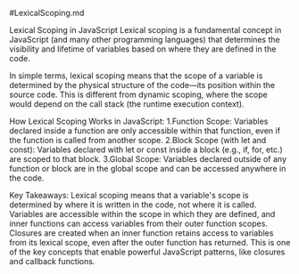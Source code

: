 #LexicalScoping.md

  Lexical Scoping in JavaScript
Lexical scoping is a fundamental concept in JavaScript (and many other programming languages) that determines the visibility and lifetime of variables based on where they are defined in the code.

In simple terms, lexical scoping means that the scope of a variable is determined by the physical structure of the code—its position within the source code. This is different from dynamic scoping, where the scope would depend on the call stack (the runtime execution context).

How Lexical Scoping Works in JavaScript:
   1.Function Scope: Variables declared inside a function are only accessible within that function, even if the function is called from another scope.
   2.Block Scope (with let and const): Variables declared with let or const inside a block (e.g., if, for, etc.) are scoped to that block.
   3.Global Scope: Variables declared outside of any function or block are in the global scope and can be accessed anywhere in the code.

Key Takeaways:
  Lexical scoping means that a variable's scope is determined by where it is written in the code, not where it is called.
  Variables are accessible within the scope in which they are defined, and inner functions can access variables from their outer function scopes.
  Closures are created when an inner function retains access to variables from its lexical scope, even after the outer function has returned.
  This is one of the key concepts that enable powerful JavaScript patterns, like closures and callback functions.